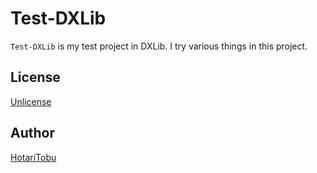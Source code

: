 # Test-DXLib

`Test-DXLib` is my test project in DXLib. I try various things in this project.

## License

[Unlicense](LICENSE)

## Author

[HotariTobu](https://github.com/HotariTobu)
